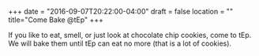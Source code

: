 +++
date = "2016-09-07T20:22:00-04:00"
draft = false
location = ""
title="Come Bake @tEp"
+++

If you like to eat, smell, or just look at chocolate chip cookies, come to tEp. We will bake them until tEp can eat no more (that is a lot of cookies).
